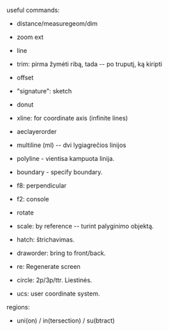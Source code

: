 useful commands:
- distance/measuregeom/dim
- zoom ext
- line
- trim: pirma žymėti ribą, tada -- po truputį, ką kiripti
- offset
- "signature": sketch
- donut
- xline: for coordinate axis (infinite lines)
- aeclayerorder
- multiline (ml) -- dvi lygiagrečios linijos
- polyline - vientisa kampuota linija.
- boundary - specify boundary.

- f8: perpendicular
- f2: console

- rotate
- scale: by reference -- turint palyginimo objektą.

- hatch: štrichavimas.
- draworder: bring to front/back.
- re: Regenerate screen
- circle: 2p/3p/ttr. Liestinės.
- ucs: user coordinate system.


regions:
- uni(on) / in(tersection) / su(btract)

